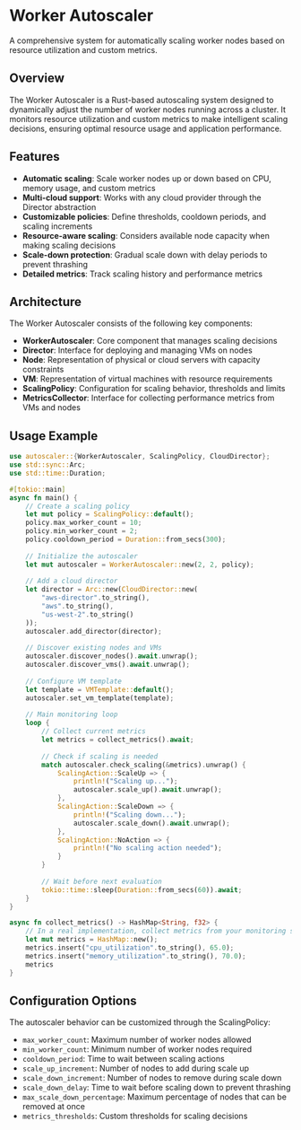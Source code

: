 # Worker Autoscaler

A comprehensive system for automatically scaling worker nodes based on resource utilization and custom metrics.

## Overview

The Worker Autoscaler is a Rust-based autoscaling system designed to dynamically adjust the number of worker nodes running across a cluster. It monitors resource utilization and custom metrics to make intelligent scaling decisions, ensuring optimal resource usage and application performance.

## Features

- **Automatic scaling**: Scale worker nodes up or down based on CPU, memory usage, and custom metrics
- **Multi-cloud support**: Works with any cloud provider through the Director abstraction
- **Customizable policies**: Define thresholds, cooldown periods, and scaling increments
- **Resource-aware scaling**: Considers available node capacity when making scaling decisions
- **Scale-down protection**: Gradual scale down with delay periods to prevent thrashing
- **Detailed metrics**: Track scaling history and performance metrics

## Architecture

The Worker Autoscaler consists of the following key components:

- **WorkerAutoscaler**: Core component that manages scaling decisions
- **Director**: Interface for deploying and managing VMs on nodes
- **Node**: Representation of physical or cloud servers with capacity constraints
- **VM**: Representation of virtual machines with resource requirements
- **ScalingPolicy**: Configuration for scaling behavior, thresholds and limits
- **MetricsCollector**: Interface for collecting performance metrics from VMs and nodes

## Usage Example

```rust
use autoscaler::{WorkerAutoscaler, ScalingPolicy, CloudDirector};
use std::sync::Arc;
use std::time::Duration;

#[tokio::main]
async fn main() {
    // Create a scaling policy
    let mut policy = ScalingPolicy::default();
    policy.max_worker_count = 10;
    policy.min_worker_count = 2;
    policy.cooldown_period = Duration::from_secs(300);
    
    // Initialize the autoscaler
    let mut autoscaler = WorkerAutoscaler::new(2, 2, policy);
    
    // Add a cloud director
    let director = Arc::new(CloudDirector::new(
        "aws-director".to_string(),
        "aws".to_string(),
        "us-west-2".to_string()
    ));
    autoscaler.add_director(director);
    
    // Discover existing nodes and VMs
    autoscaler.discover_nodes().await.unwrap();
    autoscaler.discover_vms().await.unwrap();
    
    // Configure VM template
    let template = VMTemplate::default();
    autoscaler.set_vm_template(template);
    
    // Main monitoring loop
    loop {
        // Collect current metrics
        let metrics = collect_metrics().await;
        
        // Check if scaling is needed
        match autoscaler.check_scaling(&metrics).unwrap() {
            ScalingAction::ScaleUp => {
                println!("Scaling up...");
                autoscaler.scale_up().await.unwrap();
            },
            ScalingAction::ScaleDown => {
                println!("Scaling down...");
                autoscaler.scale_down().await.unwrap();
            },
            ScalingAction::NoAction => {
                println!("No scaling action needed");
            }
        }
        
        // Wait before next evaluation
        tokio::time::sleep(Duration::from_secs(60)).await;
    }
}

async fn collect_metrics() -> HashMap<String, f32> {
    // In a real implementation, collect metrics from your monitoring system
    let mut metrics = HashMap::new();
    metrics.insert("cpu_utilization".to_string(), 65.0);
    metrics.insert("memory_utilization".to_string(), 70.0);
    metrics
}
```

## Configuration Options

The autoscaler behavior can be customized through the ScalingPolicy:

- `max_worker_count`: Maximum number of worker nodes allowed
- `min_worker_count`: Minimum number of worker nodes required
- `cooldown_period`: Time to wait between scaling actions
- `scale_up_increment`: Number of nodes to add during scale up
- `scale_down_increment`: Number of nodes to remove during scale down
- `scale_down_delay`: Time to wait before scaling down to prevent thrashing
- `max_scale_down_percentage`: Maximum percentage of nodes that can be removed at once
- `metrics_thresholds`: Custom thresholds for scaling decisions
